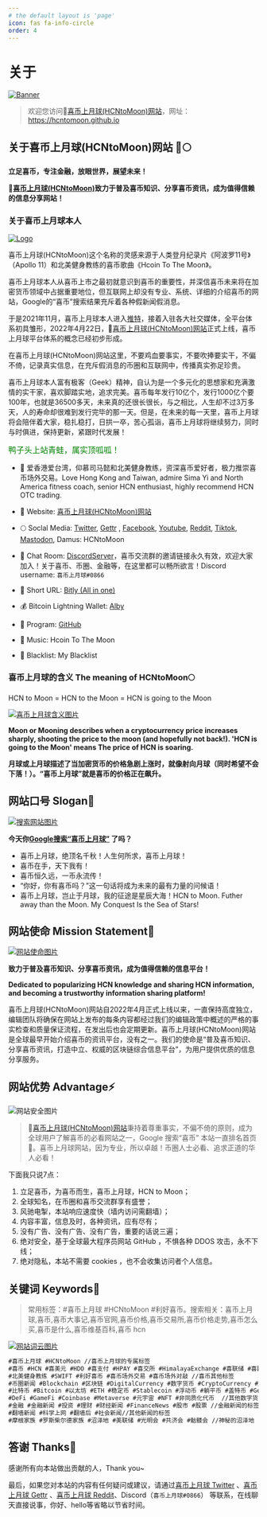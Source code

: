 ```yaml
---
# the default layout is 'page'
icon: fas fa-info-circle
order: 4
---
```


# 关于

[![Banner]][Logo宣传片链接]
> 欢迎您访问🚀[喜币上月球(HCNtoMoon)网站][官网]，网址：<https://hcntomoon.github.io>

## 关于喜币上月球(HCNtoMoon)网站 🚀🌕

**立足喜币，专注金融，放眼世界，展望未来！**

**🚀[喜币上月球(HCNtoMoon)][官网]致力于普及喜币知识、分享喜币资讯，成为值得信赖的信息分享网站！**

 <font color="#FF0000">
 <div id="showsectime"></div>
  <script type="text/javascript">
　　function NewDate(str) {
　　　　str = str.split('-');
　　　　var date = new Date();
　　　　date.setUTCFullYear(str[0], str[1] - 1, str[2]);
　　　　date.setUTCHours(0, 0, 0, 0);
　　　　return date;
　　　}
　　function showsectime() {
　　　　var birthDay =NewDate("2022-04-22");    //网站建立时间
　　　　var today=new Date();
　　　　var timeold=today.getTime()-birthDay.getTime();
　　　　var sectimeold=timeold/1000
　　　　var secondsold=Math.floor(sectimeold);
　　　　var msPerDay=24*60*60*1000; var e_daysold=timeold/msPerDay;
　　　　var daysold=Math.floor(e_daysold);
　　　　var e_hrsold=(daysold-e_daysold)*-24;
　　　　var hrsold=Math.floor(e_hrsold);
　　　　var e_minsold=(hrsold-e_hrsold)*-60;
　　　　var minsold=Math.floor((hrsold-e_hrsold)*-60); var seconds=Math.floor((minsold-e_minsold)*-60).toString();
　　　　document.getElementById("showsectime").innerHTML = "喜币上月球(HCNtoMoon)网站于2022年4月22日上线，基于GitHub搭建，已稳定运行："+daysold+"天"+hrsold+"小时"+minsold+"分"+seconds+"秒";
　　　　setTimeout(showsectime, 1000);
　　}showsectime();
  </script>
 </font>

### 关于喜币上月球本人

[![Logo]][Logo宣传片链接]

喜币上月球(HCNtoMoon)这个名称的灵感来源于人类登月纪录片《阿波罗11号》（Apollo 11）和北美健身教练的喜币歌曲《Hcoin To The Moon》。

喜币上月球本人从喜币上市之最初就意识到喜币的重要性，并深信喜币未来将在加密货币领域中占据重要地位，但互联网上却没有专业、系统、详细的介绍喜币的网站，Google的“喜币”搜索结果充斥着各种假新闻假消息。

于是2021年11月，喜币上月球本人进入[推特][Twitter]，接着入驻各大社交媒体，全平台体系初具雏形，2022年4月22日，🚀[喜币上月球(HCNtoMoon)网站][官网]正式上线，喜币上月球平台体系的概念已经初步形成。

在喜币上月球(HCNtoMoon)网站这里，不要鸡血要事实，不要吹捧要实干，不偏不倚，记录真实信息，在充斥假消息的币圈和互联网中，传播真实弥足珍贵。

喜币上月球本人富有极客（Geek）精神，自认为是一个多元化的思想家和充满激情的实干家，喜欢脚踏实地，追求完美。喜币每年发行10亿个，发行1000亿个要100年，也就是36500多天，未来真的还很长很长，与之相比，人生却不过3万多天，人的寿命却很难到发行完毕的那一天。但是，在未来的每一天里，喜币上月球将会陪伴着大家，稳扎稳打，日拱一卒，苦心孤诣，喜币上月球将继续努力，同时与时俱进，保持更新，紧跟时代发展！

<font color="green" size="3">鸭子头上站青蛙，属实顶呱呱！</font>

- 🔭 爱香港爱台湾，仰慕司马懿和北美健身教练，资深喜币爱好者，极力推崇喜币场外交易。Love Hong Kong and Taiwan, admire Sima Yi and North America fitness coach, senior HCN enthusiast, highly recommend HCN OTC trading.
- 🚀️ Website: [喜币上月球(HCNtoMoon)网站][官网]
- 🌕 Soclal Media:
[Twitter][Twitter], [Gettr](https://gettr.com/user/hcntomoon) , [Facebook](https://www.facebook.com/hcntomoon),
[Youtube](https://www.youtube.com/@hcntomoon), [Reddit](https://www.reddit.com/user/HCNtoMoon), [Tiktok](https://www.tiktok.com/@hcntomoon),
[Mastodon](https://mas.to/@hcntomoon), Damus: HCNtoMoon
- 👯 Chat Room: [DiscordServer](https://discord.gg/HPR3Sfds3a)，喜币交流群的邀请链接永久有效，欢迎大家加入！关于喜币、币圈、金融等，在这里都可以畅所欲言！Discord username: `喜币上月球#0866`

- 🎁 Short URL: [Bitly (All in one)](https://bit.ly/m/hcn)
- 💰 Bitcoin Lightning Wallet: [Alby](https://getalby.com/p/hcntomoon)
- 📝 Program: [GitHub](https://github.com/HCNtoMoon)
- 🎼 Music: Hcoin To The Moon
- 🚫 Blacklist: My Blacklist

### 喜币上月球的含义 The meaning of HCNtoMoon🌕

HCN to Moon = HCN to the Moon = HCN is going to the Moon

[![喜币上月球含义图片]][Logo宣传片链接]

**Moon or Mooning describes when a cryptocurrency price increases sharply, shooting the price to the moon (and hopefully not back!). 'HCN is going to the Moon' means The price of HCN is soaring.**

**月球或上月球描述了当加密货币的价格急剧上涨时，就像射向月球（同时希望不会下落！）。“喜币上月球”就是喜币的价格正在飙升。**

## 网站口号 Slogan🎺

[![搜索网站图片]][Logo宣传片链接]

**今天你[Google搜索“喜币上月球”](https://www.google.com/search?q=%E5%96%9C%E5%B8%81%E4%B8%8A%E6%9C%88%E7%90%83) 了吗？**

- 喜币上月球，绝顶名千秋！人生何所求，喜币上月球！
- 喜币在手，天下我有！
- 喜币恒久远，一币永流传！
- “你好，你有喜币吗？”这一句话将成为未来的最有力量的问候语！
- 喜币上月球，岂止于月球，我的征途是星辰大海！HCN to Moon. Futher away than the Moon. My Conquest Is the Sea of Stars!

## 网站使命 Mission Statement💭

[![网站使命图片]][Logo宣传片链接]

**致力于普及喜币知识、分享喜币资讯，成为值得信赖的信息平台！**

**Dedicated to popularizing HCN knowledge and sharing HCN information, and becoming a trustworthy information sharing platform!**

喜币上月球(HCNtoMoon)网站自2022年4月正式上线以来，一直保持高度独立，编辑团队将确保在网站上发布的每条内容都经过我们的编辑政策中概述的严格的事实检查和质量保证流程，在发出后也会定期更新。喜币上月球(HCNtoMoon)网站是全球最早开始介绍喜币的资讯平台，没有之一。我们的使命是“普及喜币知识、分享喜币资讯，打造中立、权威的区块链综合信息平台”，为用户提供优质的信息分享服务。

## 网站优势 Advantage⚡

![网站安全图片]
> 🚀[喜币上月球(HCNtoMoon)网站][官网]秉持着尊重事实，不偏不倚的原则，成为全球用户了解喜币的必看网站之一，Google 搜索“喜币” 本站一直排名首页🥇。喜币上月球网站，因为专业，所以卓越！币圈人士必看、追求正道的华人必看！

下面我只说7点：

1. 立足喜币，为喜币而生，喜币上月球，HCN to Moon；
2. 全球知名，在币圈和喜币交流群享有盛誉；
3. 风驰电掣，本站响应速度快（墙内访问需翻墙）；
4. 内容丰富，信息及时，各种资讯，应有尽有；
5. 没有广告、没有广告、没有广告，重要的话说三遍；
6. 绝对安全，基于全球最大程序员网站 GitHub ，不惧各种 DDOS 攻击，永不下线；
7. 绝对隐私，本站不需要 cookies ，也不会收集访问者个人信息。

## 关键词 Keywords📱

> 常用标签：#喜币上月球 #HCNtoMoon #利好喜币。搜索相关：喜币上月球,喜币,喜币大事记,喜币官网,喜币价格,喜币交易所,喜币价格走势,喜币怎么买,喜币是什么,喜币维基百科,喜币 hcn

[![网站词云图片]][Logo宣传片链接]

```markdown
#喜币上月球 #HCNtoMoon //喜币上月球的专属标签
#喜币 #HCN #喜美元 #HDO #喜支付 #HPAY #喜交所 #HimalayaExchange #喜联储 #喜欧元 #HEU #喜黄金 #喜钱包 //喜马拉雅交易所相关的标签
#北美健身教练 #SWIFT #利好喜币 #喜币场外交易 #喜币场外对敲 //喜币其他标签
#币圈新闻 #Blockchain #区块链 #DigitalCurrency #数字货币 #CryptoCurrency #加密货币 #虚拟货币 //区块链新闻的标签
#比特币 #Bitcoin #以太坊 #ETH #稳定币 #Stablecoin #浮动币 #躺平币 #盖特币 #GettrCoin #币安 #Binance #USDT //数字货币的标签
#DeFi #GameFi #Coinbase #Metaverse #元宇宙 #NFT #非同质化代币  //其他数字货币
#金融 #金融新闻 #投资 #理财 #财经新闻 #FinanceNews #股市 #股票 //金融新闻的标签
#翻墙新闻 #科学上网 #翻墙后 #社会新闻//其他新闻的标签
#摩根家族 #罗斯柴尔德家族 #沼泽地 #美联储 #光明会 #共济会 #骷髅会 //神秘的沼泽地
```

## 答谢 Thanks💖

感谢所有向本站做出贡献的人，Thank you~

最后，如果您对本站的内容有任何疑问或建议，请通过[喜币上月球 Twitter][Twitter] 、[喜币上月球 Gettr](https://gettr.com/user/hcntomoon) 、[喜币上月球 Reddit](https://www.reddit.com/user/HCNtoMoon)、Discord（`喜币上月球#0866`） 等联系，在线聊天直接说事，你好、hello等省略以节省时间。

  [Banner]: /assets/images/about/hcntomoon-social-card1.png
  [Logo]: /assets/images/about/hcntomoon-logo1.png
  [喜币上月球含义图片]: /assets/images/about/moon-rocket1.jpg
  [搜索网站图片]: /assets/images/about/google.jpg
  [网站使命图片]: /assets/images/about/hcntomoon-logo.gif
  [网站词云图片]: /assets/images/about/wordcloud.png
  [网站安全图片]: /assets/images/about/security.jpg
  [Logo宣传片链接]: https://www.youtube.com/shorts/RSnNU_QbmG0
  [官网]: https://hcntomoon.github.io
  [Twitter]: https://twitter.com/HCNtoMoon
